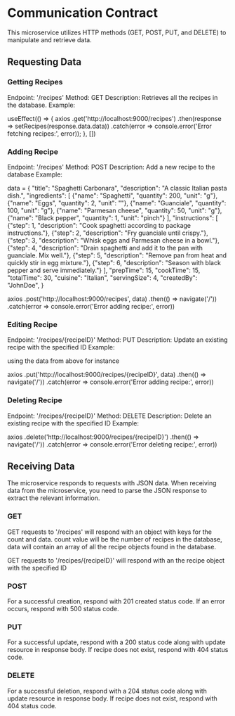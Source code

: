 # Communication Contract

This microservice utilizes HTTP methods (GET, POST, PUT, and DELETE) to manipulate and retrieve data.

## Requesting Data

### Getting Recipes

Endpoint: '/recipes'
Method: GET
Description: Retrieves all the recipes in the database.
Example:

useEffect(() => {
axios
.get('http://localhost:9000/recipes')
.then(response => setRecipes(response.data.data))
.catch(error => console.error('Error fetching recipes:', error));
}, [])

### Adding Recipe

Endpoint: '/recipes'
Method: POST
Description: Add a new recipe to the database
Example:

data = {
"title": "Spaghetti Carbonara",
"description": "A classic Italian pasta dish.",
"ingredients": [
{"name": "Spaghetti", "quantity": 200, "unit": "g"},
{"name": "Eggs", "quantity": 2, "unit": ""},
{"name": "Guanciale", "quantity": 100, "unit": "g"},
{"name": "Parmesan cheese", "quantity": 50, "unit": "g"},
{"name": "Black pepper", "quantity": 1, "unit": "pinch"}
],
"instructions": [
{"step": 1, "description": "Cook spaghetti according to package instructions."},
{"step": 2, "description": "Fry guanciale until crispy."},
{"step": 3, "description": "Whisk eggs and Parmesan cheese in a bowl."},
{"step": 4, "description": "Drain spaghetti and add it to the pan with guanciale. Mix well."},
{"step": 5, "description": "Remove pan from heat and quickly stir in egg mixture."},
{"step": 6, "description": "Season with black pepper and serve immediately."}
],
"prepTime": 15,
"cookTime": 15,
"totalTime": 30,
"cuisine": "Italian",
"servingSize": 4,
"createdBy": "JohnDoe",
}

axios
.post('http://localhost:9000/recipes', data)
.then(() => navigate('/'))
.catch(error => console.error('Error adding recipe:', error))

### Editing Recipe

Endpoint: '/recipes/{recipeID}'
Method: PUT
Description: Update an existing recipe with the specified ID
Example:

using the data from above for instance

axios
.put('http://localhost:9000/recipes/{recipeID}', data)
.then(() => navigate('/'))
.catch(error => console.error('Error adding recipe:', error))

### Deleting Recipe

Endpoint: '/recipes/{recipeID}'
Method: DELETE
Description: Delete an existing recipe with the specified ID
Example:

axios
.delete('http://localhost:9000/recipes/{recipeID}')
.then(() => navigate('/'))
.catch(error => console.error('Error deleting recipe:', error))

## Receiving Data
The microservice responds to requests with JSON data. When receiving data from the microservice, you need to parse the JSON response to extract the relevant information.

### GET

GET requests to '/recipes' will respond with an object with keys for the count and data. count value will be the number of recipes in the database, data will contain an array of all the recipe objects found in the database.

GET requests to '/recipes/{recipeID}' will respond with an the recipe object with the specified ID

### POST
For a successful creation, respond with 201 created status code. If an error occurs, respond with 500 status code.

### PUT
For a successful update, respond with a 200 status code along with update resource in response body. If recipe does not exist, respond with 404 status code.

### DELETE
For a successful deletion, respond with a 204 status code along with update resource in response body. If recipe does not exist, respond with 404 status code.